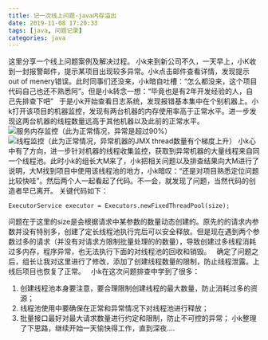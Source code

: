 ```yaml
---
title: 记一次线上问题-java内存溢出
date: 2019-11-08 17:20:33
tags: [java, 问题记录]
categories: java
---
```

这里分享一个线上问题案例及解决过程。
小k来到新公司不久，一天早上，小K收到一封报警邮件，提示某项目出现较多异常。小k点击邮件查看详情，发现提示out of menery错误。此时同事们还没来，小k暗自吐槽：“怎么都没来，这个项目代码自己也还不熟悉阿”。但是小k转念一想：“毕竟也是有2年开发经验的人，自己先排查下吧”
&nbsp;
于是小k开始查看日志系统，发现报错基本集中在个别机器上。小k打开该项目的机器监控，发现有两台机器的内存使用率高于正常水平。进一步发现这两台机器的线程数量远高于其他机器以及此前的正常水平。
&nbsp;
![服务内存监控（此为正常情况，异常是超过90%）](/images/3.png)
![线程监控（此为正常情况，异常机器的JMX thread数量有个梯度上升）](/images/4.png)
小k心中有了方向，进一步针对机器的线程收集监控，获取到异常机器的大量线程来自同一个线程池。此时小k的组长大M来了，小k把相关问题以及排查结果向大M进行了说明，大M找到项目中使用该线程池的地方，小k暗叹：“还是对项目熟悉定位问题比较快哇”。然后两个人一起看起了代码。不一会，就发现了问题，当然代码的创造者早已离开。
关键代码如下：
```
ExecutorService executor = Executors.newFixedThreadPool(size);
```
问题在于这里的size是会根据请求中某参数的数量动态创建的。原先的的请求内参数并没有特别多，创建了定长线程池执行完后可以安全释放。但是现在遇到两个参数过多的请求（并没有对请求方限制批量处理的的数量），导致创建过多线程消耗过多内存，程序异常，也无法执行下面的对线程池的回收和销毁。
&nbsp;
确定了问题之后，组长让我对这里进行了修改，添加了创建线程数量的限制，防止线程泄露。上线后项目也恢复了正常。
&nbsp;
小k在这次问题排查中学到了很多：
1. 创建线程池本身要注意，要合理限制创建线程的最大数量，防止消耗过多的资源；
2. 线程池使用中要确保在正常和异常情况下对线程池进行释放；
3. 批量接口最好对最大请求数量进行约定和限制，防止不可控的异常；
小k整理了下思路，继续开始一天愉快得工作，直到深夜….
